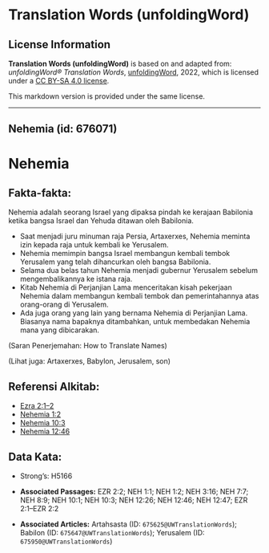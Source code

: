# Translation Words (unfoldingWord)

## License Information

**Translation Words (unfoldingWord)** is based on and adapted from: _unfoldingWord® Translation Words_, [unfoldingWord](https://unfoldingword.org/utw), 2022, which is licensed under a [CC BY-SA 4.0 license](https://creativecommons.org/licenses/by-sa/4.0/legalcode.en).

This markdown version is provided under the same license.



--------------------------------

## Nehemia (id: 676071)

Nehemia
=======

Fakta\-fakta:
-------------

Nehemia adalah seorang Israel yang dipaksa pindah ke kerajaan Babilonia ketika bangsa Israel dan Yehuda ditawan oleh Babilonia.

* Saat menjadi juru minuman raja Persia, Artaxerxes, Nehemia meminta izin kepada raja untuk kembali ke Yerusalem.
* Nehemia memimpin bangsa Israel membangun kembali tembok Yerusalem yang telah dihancurkan oleh bangsa Babilonia.
* Selama dua belas tahun Nehemia menjadi gubernur Yerusalem sebelum mengembalikannya ke istana raja.
* Kitab Nehemia di Perjanjian Lama menceritakan kisah pekerjaan Nehemia dalam membangun kembali tembok dan pemerintahannya atas orang\-orang di Yerusalem.
* Ada juga orang yang lain yang bernama Nehemia di Perjanjian Lama. Biasanya nama bapaknya ditambahkan, untuk membedakan Nehemia mana yang dibicarakan.

(Saran Penerjemahan: How to Translate Names)

(Lihat juga: Artaxerxes, Babylon, Jerusalem, son)

Referensi Alkitab:
------------------

* [Ezra 2:1–2](https://ref.ly/Ezra2:1-Ezra2:2)
* [Nehemia 1:2](https://ref.ly/Neh1:2)
* [Nehemia 10:3](https://ref.ly/Neh10:3)
* [Nehemia 12:46](https://ref.ly/Neh12:46)

Data Kata:
----------

* Strong’s: H5166

* **Associated Passages:** EZR 2:2; NEH 1:1; NEH 1:2; NEH 3:16; NEH 7:7; NEH 8:9; NEH 10:1; NEH 10:3; NEH 12:26; NEH 12:46; NEH 12:47; EZR 2:1–EZR 2:2
* **Associated Articles:** Artahsasta (ID: `675625@UWTranslationWords`); Babilon (ID: `675647@UWTranslationWords`); Yerusalem (ID: `675950@UWTranslationWords`)

